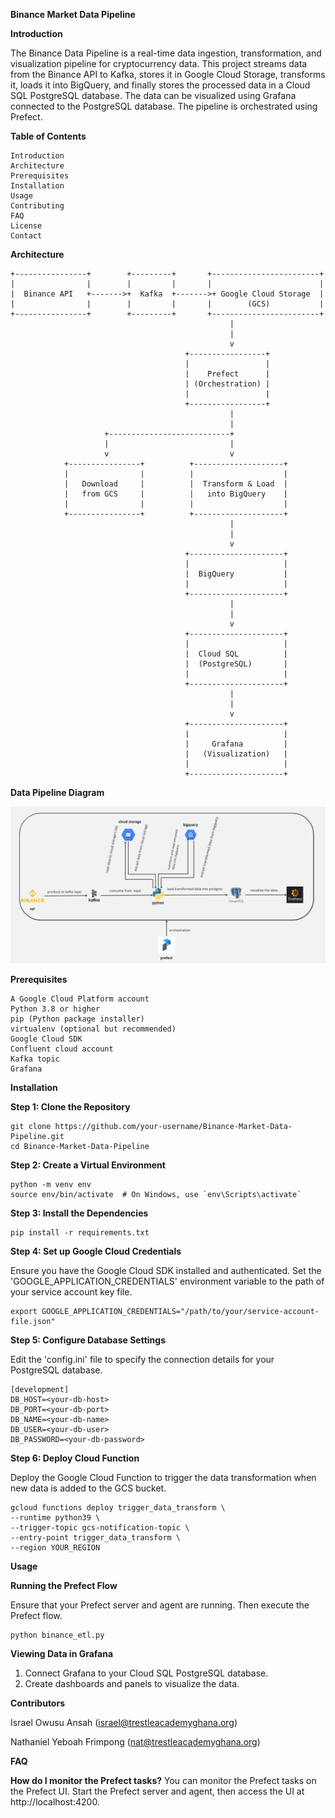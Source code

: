 **Binance Market Data Pipeline**



**Introduction**

The Binance Data Pipeline is a real-time data ingestion, transformation, and visualization pipeline for cryptocurrency data. 
This project streams data from the Binance API to Kafka, stores it in Google Cloud Storage, transforms it, loads it into BigQuery, 
and finally stores the processed data in a Cloud SQL PostgreSQL database. 
The data can be visualized using Grafana connected to the PostgreSQL database. 
The pipeline is orchestrated using Prefect.


**Table of Contents**

    Introduction
    Architecture
    Prerequisites
    Installation
    Usage
    Contributing
    FAQ
    License
    Contact


  **Architecture**
  
    +----------------+        +---------+       +------------------------+
    |                |        |         |       |                        |
    |  Binance API   +------->+  Kafka  +------->+ Google Cloud Storage  |
    |                |        |         |       |        (GCS)           |
    +----------------+        +---------+       +------------------------+
                                                     |
                                                     |
                                                     v
                                           +-----------------+
                                           |                 |
                                           |    Prefect      |
                                           | (Orchestration) |
                                           |                 |
                                           +-----------------+
                                                     |
                                                     |
                         +---------------------------+
                         |                           |             
                         v                           v              
                +----------------+          +--------------------+    
                |                |          |                    |    
                |   Download     |          |  Transform & Load  |    
                |   from GCS     |          |   into BigQuery    |    
                |                |          |                    |     
                +----------------+          +--------------------+     
                                                     |
                                                     |
                                                     v
                                           +---------------------+
                                           |                     |
                                           |  BigQuery           |
                                           |                     |
                                           +---------------------+
                                                     |
                                                     |
                                                     v
                                           +---------------------+
                                           |                     |
                                           |  Cloud SQL          |
                                           |  (PostgreSQL)       |
                                           |                     |
                                           +---------------------+
                                                     |
                                                     |
                                                     v
                                           +---------------------+
                                           |                     |
                                           |     Grafana         |
                                           |   (Visualization)   |
                                           |                     |
                                           +---------------------+


**Data Pipeline Diagram**

![alt text](BinanceDataPipeline.jpg)


**Prerequisites**

    A Google Cloud Platform account
    Python 3.8 or higher
    pip (Python package installer)
    virtualenv (optional but recommended)
    Google Cloud SDK
    Confluent cloud account
    Kafka topic
    Grafana


**Installation**

**Step 1: Clone the Repository**

    git clone https://github.com/your-username/Binance-Market-Data-Pipeline.git
    cd Binance-Market-Data-Pipeline 

**Step 2: Create a Virtual Environment**

    python -m venv env
    source env/bin/activate  # On Windows, use `env\Scripts\activate`

**Step 3: Install the Dependencies**

    pip install -r requirements.txt

**Step 4: Set up Google Cloud Credentials**

Ensure you have the Google Cloud SDK installed and authenticated. Set the 'GOOGLE_APPLICATION_CREDENTIALS' environment variable to the path of your service account key file.

    export GOOGLE_APPLICATION_CREDENTIALS="/path/to/your/service-account-file.json"

**Step 5: Configure Database Settings**

Edit the 'config.ini' file to specify the connection details for your PostgreSQL database.

    [development]
    DB_HOST=<your-db-host>
    DB_PORT=<your-db-port>
    DB_NAME=<your-db-name>
    DB_USER=<your-db-user>
    DB_PASSWORD=<your-db-password>

**Step 6: Deploy Cloud Function**

Deploy the Google Cloud Function to trigger the data transformation when new data is added to the GCS bucket.

    gcloud functions deploy trigger_data_transform \
    --runtime python39 \
    --trigger-topic gcs-notification-topic \
    --entry-point trigger_data_transform \
    --region YOUR_REGION


**Usage**

**Running the Prefect Flow**

Ensure that your Prefect server and agent are running. Then execute the Prefect flow.

    python binance_etl.py


**Viewing Data in Grafana**

1. Connect Grafana to your Cloud SQL PostgreSQL database.
2. Create dashboards and panels to visualize the data.

**Contributors**

Israel Owusu Ansah (israel@trestleacademyghana.org)

Nathaniel Yeboah Frimpong (nat@trestleacademyghana.org)


**FAQ**

**How do I monitor the Prefect tasks?**
You can monitor the Prefect tasks on the Prefect UI. Start the Prefect server and agent, then access the UI at http://localhost:4200.
